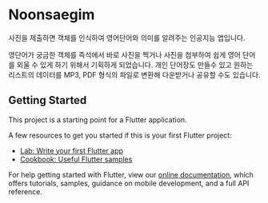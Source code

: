 # Noonsaegim

사진을 제출하면 객체를 인식하여 영어단어와 의미를 알려주는 인공지능 앱입니다.

영단어가 궁금한 객체를 즉석에서 바로 사진을 찍거나 사진을 첨부하여 쉽게 영어 단어를 외울 수 있게 하기 위해서 기획하게 되었습니다. 개인 단어장도 만들수 있고 원하는 리스트의 데이터를 MP3, PDF 형식의 파일로 변환해 다운받거나 공유할 수도 있습니다.

## Getting Started

This project is a starting point for a Flutter application.

A few resources to get you started if this is your first Flutter project:

- [Lab: Write your first Flutter app](https://flutter.dev/docs/get-started/codelab)
- [Cookbook: Useful Flutter samples](https://flutter.dev/docs/cookbook)

For help getting started with Flutter, view our
[online documentation](https://flutter.dev/docs), which offers tutorials,
samples, guidance on mobile development, and a full API reference.
